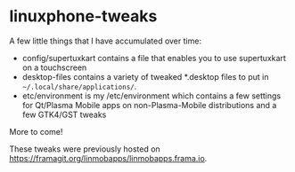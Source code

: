 # linuxphone-tweaks

A few little things that I have accumulated over time:

* config/supertuxkart contains a file that enables you to use supertuxkart on a touchscreen
* desktop-files contains a variety of tweaked \*.desktop files to put in `~/.local/share/applications/`.
* etc/environment is my /etc/environment which contains a few settings for Qt/Plasma Mobile apps on non-Plasma-Mobile distributions and a few GTK4/GST tweaks

More to come!

These tweaks were previously hosted on https://framagit.org/linmobapps/linmobapps.frama.io.


